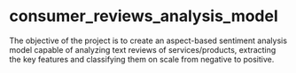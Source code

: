 # consumer_reviews_analysis_model
The objective of the project is to create an aspect-based sentiment analysis model  capable of analyzing text reviews of services/products, extracting the key features and classifying them on scale from negative to positive.
